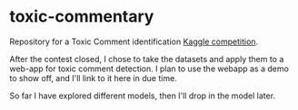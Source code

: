 # toxic-commentary
Repository for a Toxic Comment identification [Kaggle competition](https://www.kaggle.com/c/jigsaw-toxic-comment-classification-challenge).

After the contest closed, I chose to take the datasets and apply them to a web-app for toxic comment detection. 
I plan to use the webapp as a demo to show off, and I'll link to it here in due time.

So far I have explored different models, then I'll drop in the model later. 

